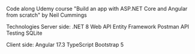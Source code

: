 Code along Udemy course "Build an app with ASP.NET Core and Angular from scratch"
by Neil Cummings

Technologies
Server side:
.NET 8 Web API
Entity Framework
Postman API Testing
SQLite

Client side:
Angular 17.3
TypeScript
Bootstrap 5

